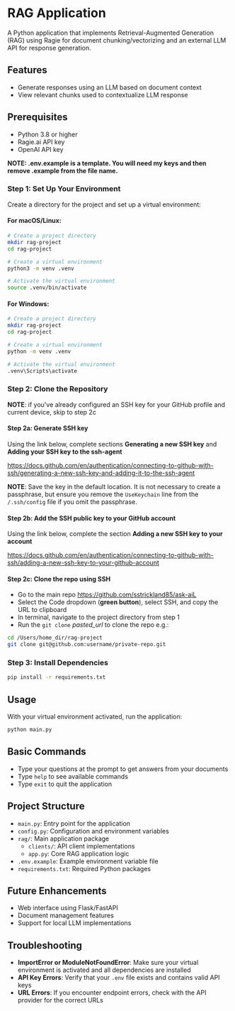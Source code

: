 # RAG Application

A Python application that implements Retrieval-Augmented Generation (RAG) using Ragie for document chunking/vectorizing and an external LLM API for response generation.

## Features

- Generate responses using an LLM based on document context
- View relevant chunks used to contextualize LLM response

## Prerequisites
- Python 3.8 or higher
- Ragie.ai API key
- OpenAI API key

**NOTE: .env.example is a template. You will need my keys and then remove .example
from the file name.**

### Step 1: Set Up Your Environment

Create a directory for the project and set up a virtual environment:

#### For macOS/Linux:
```bash
# Create a project directory
mkdir rag-project
cd rag-project

# Create a virtual environment
python3 -m venv .venv

# Activate the virtual environment
source .venv/bin/activate
```

#### For Windows:
```bash
# Create a project directory
mkdir rag-project
cd rag-project

# Create a virtual environment
python -m venv .venv

# Activate the virtual environment
.venv\Scripts\activate
```

### Step 2: Clone the Repository

**NOTE**: if you've already configured an SSH key for your GitHub profile and current device, skip to step 2c

#### Step 2a: Generate SSH key
Using the link below, complete sections **Generating a new SSH key** and **Adding your SSH key to the ssh-agent**

 <https://docs.github.com/en/authentication/connecting-to-github-with-ssh/generating-a-new-ssh-key-and-adding-it-to-the-ssh-agent>



**NOTE**: Save the key in the default location. It is not necessary to create a passphrase, but ensure you remove the `UseKeychain` line
from the `/.ssh/config` file if you omit the passphrase.

#### Step 2b: Add the SSH public key to your GitHub account
Using the link below, complete the section **Adding a new SSH key to your account** 

<https://docs.github.com/en/authentication/connecting-to-github-with-ssh/adding-a-new-ssh-key-to-your-github-account>



#### Step 2c: Clone the repo using SSH
- Go to the main repo <https://github.com/sstrickland85/ask-aiL>
- Select the Code dropdown (**green button**), select SSH, and copy the URL to clipboard
- In terminal, navigate to the project directory from step 1
- Run the `git clone` *pasted_url* to clone the repo e.g.:
```bash
cd /Users/home_dir/rag-project
git clone git@github.com:username/private-repo.git
```

### Step 3: Install Dependencies

```bash
pip install -r requirements.txt
```

## Usage

With your virtual environment activated, run the application:

```bash
python main.py
```

## Basic Commands

- Type your questions at the prompt to get answers from your documents
- Type `help` to see available commands
- Type `exit` to quit the application

## Project Structure

- `main.py`: Entry point for the application
- `config.py`: Configuration and environment variables
- `rag/`: Main application package
  - `clients/`: API client implementations
  - `app.py`: Core RAG application logic
- `.env.example`: Example environment variable file
- `requirements.txt`: Required Python packages

## Future Enhancements

- Web interface using Flask/FastAPI
- Document management features
- Support for local LLM implementations

## Troubleshooting

- **ImportError or ModuleNotFoundError**: Make sure your virtual environment is activated and all dependencies are installed
- **API Key Errors**: Verify that your `.env` file exists and contains valid API keys
- **URL Errors**: If you encounter endpoint errors, check with the API provider for the correct URLs
